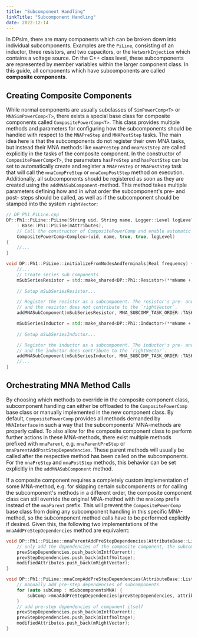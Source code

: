 ```yaml
---
title: "Subcomponent Handling"
linkTitle: "Subcomponent Handling"
date: 2022-12-14
---
```


In DPsim, there are many components which can be broken down into individual subcomponents. Examples are the `PiLine`, consisting of an inductor, three resistors, and two capacitors, or the `NetworkInjection` which contains a voltage source.
On the C++ class level, these subcomponents are represented by member variables within the larger component class. In this guide, all components which have subcomponents are called **composite components**.

## Creating Composite Components
While normal components are usually subclasses of `SimPowerComp<T>` or `MNASimPowerComp<T>`, there exists a special base class for composite
components called `CompositePowerComp<T>`. This class provides multiple methods and parameters for configuring how the subcomponents should be
handled with respect to the `MNAPreStep` and `MNAPostStep` tasks.
The main idea here is that the subcomponents do not register their own MNA tasks, but instead their MNA methods like `mnaPreStep` and `mnaPostStep` are called explicitly in the tasks of the composite component.
In the constructor of `CompositePowerComp<T>`, the parameters `hasPreStep` and `hasPostStep` can
be set to automatically create and register a `MNAPreStep` or `MNAPostStep` task that will call the `mnaCompPreStep` or `mnaCompPostStep` method on execution.
Additionally, all subcomponents should be registered as soon as they are created using the `addMNASubComponent`-method. This method takes
multiple parameters defining how and in what order the subcomponent's pre- and post- steps should be called, as well as if the subcomponent
should be stamped into the system `rightVector`:
```cpp
// DP_Ph1_PiLine.cpp
DP::Ph1::PiLine::PiLine(String uid, String name, Logger::Level logLevel)
	: Base::Ph1::PiLine(mAttributes),
    // Call the constructor of CompositePowerComp and enable automatic pre- and post-step creation
    CompositePowerComp<Complex>(uid, name, true, true, logLevel) 
{
	//...
}

void DP::Ph1::PiLine::initializeFromNodesAndTerminals(Real frequency) {
	//...
	// Create series sub components
	mSubSeriesResistor = std::make_shared<DP::Ph1::Resistor>(**mName + "_res", mLogLevel);
	
    // Setup mSubSeriesResistor...

    // Register the resistor as a subcomponent. The resistor's pre- and post-step will be called before the pre- and post-step of the parent,
    // and the resistor does not contribute to the `rightVector`.
	addMNASubComponent(mSubSeriesResistor, MNA_SUBCOMP_TASK_ORDER::TASK_BEFORE_PARENT, MNA_SUBCOMP_TASK_ORDER::TASK_BEFORE_PARENT, false);

	mSubSeriesInductor = std::make_shared<DP::Ph1::Inductor>(**mName + "_ind", mLogLevel);
	
    // Setup mSubSeriesInductor...

    // Register the inductor as a subcomponent. The inductor's pre- and post-step will be called before the pre- and post-step of the parent,
    // and the inductor does contribute to the `rightVector`.
	addMNASubComponent(mSubSeriesInductor, MNA_SUBCOMP_TASK_ORDER::TASK_BEFORE_PARENT, MNA_SUBCOMP_TASK_ORDER::TASK_BEFORE_PARENT, true);
    //...
}
```

## Orchestrating MNA Method Calls
By choosing which methods to override in the composite component class, subcomponent handling can either be offloaded to the `CompositePowerComp` base class or manually implemented in the new component class. By default, `CompositePowerComp` provides all
methods demanded by `MNAInterface` in such a way that the subcomponents' MNA-methods are properly called. To also allow for the composite
component class to perform further actions in these MNA-methods, there exist multiple methods prefixed with `mnaParent`, e.g. `mnaParentPreStep` or `mnaParentAddPostStepDependencies`.
These parent methods will usually be called after the respective method has been called on the subcomponents. For the `mnaPreStep` and
`mnaPostStep` methods, this behavior can be set explicitly in the `addMNASubComponent` method.

If a composite component requires a completely custom implementation of some MNA-method, e.g. for skipping certain subcomponents or for
calling the subcomponent's methods in a different order, the composite component class can still override the original MNA-method with the `mnaComp` prefix instead of the
`mnaParent` prefix. This will prevent the `CompositePowerComp` base class from doing any subcomponent handling in this specific MNA-method,
so the subcomponent method calls have to be performed explicitly if desired. Given this, the following two implementations of the `mnaAddPreStepDependencies` method are equivalent:

```cpp
void DP::Ph1::PiLine::mnaParentAddPreStepDependencies(AttributeBase::List &prevStepDependencies, AttributeBase::List &attributeDependencies, AttributeBase::List &modifiedAttributes) {
	// only add the dependencies of the composite component, the subcomponent's dependencies are handled by the base class
	prevStepDependencies.push_back(mIntfCurrent);
	prevStepDependencies.push_back(mIntfVoltage);
	modifiedAttributes.push_back(mRightVector);
}
```
```cpp
void DP::Ph1::PiLine::mnaCompAddPreStepDependencies(AttributeBase::List &prevStepDependencies, AttributeBase::List &attributeDependencies, AttributeBase::List &modifiedAttributes) {
	// manually add pre-step dependencies of subcomponents
	for (auto subComp : mSubcomponentsMNA) {
		subComp->mnaAddPreStepDependencies(prevStepDependencies, attributeDependencies, modifiedAttributes);
	}
	// add pre-step dependencies of component itself
	prevStepDependencies.push_back(mIntfCurrent);
	prevStepDependencies.push_back(mIntfVoltage);
	modifiedAttributes.push_back(mRightVector);
}
```